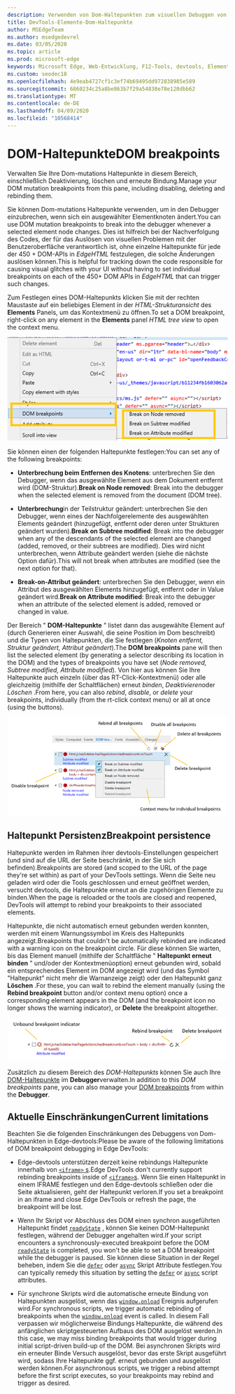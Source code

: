 ```yaml
---
description: Verwenden von Dom-Haltepunkten zum visuellen Debuggen von Layout-Pannen auf Ihrer Seite
title: DevTools-Elemente-Dom-Haltepunkte
author: MSEdgeTeam
ms.author: msedgedevrel
ms.date: 03/05/2020
ms.topic: article
ms.prod: microsoft-edge
keywords: Microsoft Edge, Web-Entwicklung, F12-Tools, devtools, Elemente, Dom-Haltepunkte, Dom-Mutation
ms.custom: seodec18
ms.openlocfilehash: 4e9eab4727cf1c3ef74b69495dd972838985e589
ms.sourcegitcommit: 6860234c25a8be863b7f29a54838e78e120dbb62
ms.translationtype: MT
ms.contentlocale: de-DE
ms.lasthandoff: 04/09/2020
ms.locfileid: "10568414"
---
```

# <span data-ttu-id="af814-104">DOM-Haltepunkte</span><span class="sxs-lookup"><span data-stu-id="af814-104">DOM breakpoints</span></span>

<span data-ttu-id="af814-105">Verwalten Sie Ihre Dom-mutations Haltepunkte in diesem Bereich, einschließlich Deaktivierung, löschen und erneute Bindung.</span><span class="sxs-lookup"><span data-stu-id="af814-105">Manage your DOM mutation breakpoints from this pane, including disabling, deleting and rebinding them.</span></span>

<span data-ttu-id="af814-106">Sie können Dom-mutations Haltepunkte verwenden, um in den Debugger einzubrechen, wenn sich ein ausgewählter Elementknoten ändert.</span><span class="sxs-lookup"><span data-stu-id="af814-106">You can use DOM mutation breakpoints to break into the debugger whenever a selected element node changes.</span></span> <span data-ttu-id="af814-107">Dies ist hilfreich bei der Nachverfolgung des Codes, der für das Auslösen von visuellen Problemen mit der Benutzeroberfläche verantwortlich ist, ohne einzelne Haltepunkte für jede der 450 + DOM-APIs in *EdgeHTML* festzulegen, die solche Änderungen auslösen können.</span><span class="sxs-lookup"><span data-stu-id="af814-107">This is helpful for tracking down the code responsible for causing visual glitches with your UI without having to set individual breakpoints on each of the 450+ DOM APIs in *EdgeHTML* that can trigger such changes.</span></span> 

<span data-ttu-id="af814-108">Zum Festlegen eines DOM-Haltepunkts klicken Sie mit der rechten Maustaste auf ein beliebiges Element in der *HTML-Strukturansicht* des **Elements** Panels, um das Kontextmenü zu öffnen.</span><span class="sxs-lookup"><span data-stu-id="af814-108">To set a DOM breakpoint, right-click on any element in the **Elements** panel *HTML tree view* to open the context menu.</span></span>

![Dom-Haltepunkte-Kontextmenü](../media/elements_dom_breakpoints_contextmenu.png)

<span data-ttu-id="af814-110">Sie können einen der folgenden Haltepunkte festlegen:</span><span class="sxs-lookup"><span data-stu-id="af814-110">You can set any of the following breakpoints:</span></span>

 - <span data-ttu-id="af814-111">**Unterbrechung beim Entfernen des Knotens**: unterbrechen Sie den Debugger, wenn das ausgewählte Element aus dem Dokument entfernt wird (DOM-Struktur).</span><span class="sxs-lookup"><span data-stu-id="af814-111">**Break on Node removed**: Break into the debugger when the selected element is removed from the document (DOM tree).</span></span>

 - <span data-ttu-id="af814-112">**Unterbrechung**in der Teilstruktur geändert: unterbrechen Sie den Debugger, wenn eines der Nachfolgerelemente des ausgewählten Elements geändert (hinzugefügt, entfernt oder deren unter Strukturen geändert wurden).</span><span class="sxs-lookup"><span data-stu-id="af814-112">**Break on Subtree modified**: Break into the debugger when any of the descendants of the selected element are changed (added, removed, or their subtrees are modified).</span></span> <span data-ttu-id="af814-113">Dies wird nicht unterbrechen, wenn Attribute geändert werden (siehe die nächste Option dafür).</span><span class="sxs-lookup"><span data-stu-id="af814-113">This will not break when attributes are modified (see the next option for that).</span></span>

 - <span data-ttu-id="af814-114">**Break-on-Attribut geändert**: unterbrechen Sie den Debugger, wenn ein Attribut des ausgewählten Elements hinzugefügt, entfernt oder in Value geändert wird.</span><span class="sxs-lookup"><span data-stu-id="af814-114">**Break on Attribute modified**: Break into the debugger when an attribute of the selected element is added, removed or changed in value.</span></span>

<span data-ttu-id="af814-115">Der Bereich " **DOM-Haltepunkte** " listet dann das ausgewählte Element auf (durch Generieren einer Auswahl, die seine Position im Dom beschreibt) und die Typen von Haltepunkten, die Sie festlegen (*Knoten entfernt, Struktur geändert, Attribut geändert*).</span><span class="sxs-lookup"><span data-stu-id="af814-115">The **DOM breakpoints** pane will then list the selected element (by generating a selector describing its location in the DOM) and the types of breakpoints you have set (*Node removed, Subtree modified, Attribute modified*).</span></span> <span data-ttu-id="af814-116">Von hier aus können Sie Ihre Haltepunkte auch einzeln (über das RT-Click-Kontextmenü) oder alle gleichzeitig (mithilfe der Schaltflächen) erneut *binden*, *Deaktivieren*oder *Löschen* .</span><span class="sxs-lookup"><span data-stu-id="af814-116">From here, you can also *rebind*, *disable*, or *delete* your breakpoints, individually (from the rt-click context menu) or all at once (using the buttons).</span></span>

![Bereich "Dom-Haltepunkte"](../media/elements_dom_breakpoints.png)

## <span data-ttu-id="af814-118">Haltepunkt Persistenz</span><span class="sxs-lookup"><span data-stu-id="af814-118">Breakpoint persistence</span></span>

<span data-ttu-id="af814-119">Haltepunkte werden im Rahmen ihrer devtools-Einstellungen gespeichert (und sind auf die URL der Seite beschränkt, in der Sie sich befinden).</span><span class="sxs-lookup"><span data-stu-id="af814-119">Breakpoints are stored (and scoped to the URL of the page they're set within) as part of your DevTools settings.</span></span> <span data-ttu-id="af814-120">Wenn die Seite neu geladen wird oder die Tools geschlossen und erneut geöffnet werden, versucht devtools, die Haltepunkte erneut an die zugehörigen Elemente zu binden.</span><span class="sxs-lookup"><span data-stu-id="af814-120">When the page is reloaded or the tools are closed and reopened, DevTools will attempt to rebind your breakpoints to their associated elements.</span></span>

<span data-ttu-id="af814-121">Haltepunkte, die nicht automatisch erneut gebunden werden konnten, werden mit einem Warnungssymbol im Kreis des Haltepunkts angezeigt.</span><span class="sxs-lookup"><span data-stu-id="af814-121">Breakpoints that couldn't be automatically rebinded are indicated with a warning icon on the breakpoint circle.</span></span> <span data-ttu-id="af814-122">Für diese können Sie warten, bis das Element manuell (mithilfe der Schaltfläche " **Haltepunkt erneut binden** " und/oder der Kontextmenüoption) erneut gebunden wird, sobald ein entsprechendes Element im DOM angezeigt wird (und das Symbol "Haltepunkt" nicht mehr die Warnanzeige zeigt) oder den Haltepunkt ganz **Löschen** .</span><span class="sxs-lookup"><span data-stu-id="af814-122">For these, you can wait to rebind the element manually (using the **Rebind breakpoint** button and/or context menu option) once a corresponding element appears in the DOM (and the breakpoint icon no longer shows the warning indicator), or **Delete** the breakpoint altogether.</span></span>

![Indikator für ungebundenen Haltepunkt](../media/elements_dom_breakpoint_unbound.png)

<span data-ttu-id="af814-124">Zusätzlich zu diesem Bereich des *DOM-Haltepunkts* können Sie auch Ihre [DOM-Haltepunkte](../debugger.md#dom-breakpoints) im **Debugger**verwalten.</span><span class="sxs-lookup"><span data-stu-id="af814-124">In addition to this *DOM breakpoints* pane, you can also manage your [DOM breakpoints](../debugger.md#dom-breakpoints) from within the **Debugger**.</span></span>

## <span data-ttu-id="af814-125">Aktuelle Einschränkungen</span><span class="sxs-lookup"><span data-stu-id="af814-125">Current limitations</span></span>

<span data-ttu-id="af814-126">Beachten Sie die folgenden Einschränkungen des Debuggens von Dom-Haltepunkten in Edge-devtools:</span><span class="sxs-lookup"><span data-stu-id="af814-126">Please be aware of the following limitations of DOM breakpoint debugging in Edge DevTools:</span></span>

- <span data-ttu-id="af814-127">Edge-devtools unterstützen derzeit keine rebindungs Haltepunkte innerhalb von [ `<iframe>` s](https://developer.mozilla.org/docs/Web/HTML/Element/iframe).</span><span class="sxs-lookup"><span data-stu-id="af814-127">Edge DevTools don't currently support rebinding breakpoints inside of [`<iframe>`s](https://developer.mozilla.org/docs/Web/HTML/Element/iframe).</span></span> <span data-ttu-id="af814-128">Wenn Sie einen Haltepunkt in einem IFRAME festlegen und den Edge-devtools schließen oder die Seite aktualisieren, geht der Haltepunkt verloren.</span><span class="sxs-lookup"><span data-stu-id="af814-128">If you set a breakpoint in an iframe and close Edge DevTools or refresh the page, the breakpoint will be lost.</span></span>

- <span data-ttu-id="af814-129">Wenn Ihr Skript vor Abschluss des DOM einen synchron ausgeführten Haltepunkt findet [`readyState`](https://developer.mozilla.org/docs/Web/API/Document/readyState) , können Sie keinen DOM-Haltepunkt festlegen, während der Debugger angehalten wird.</span><span class="sxs-lookup"><span data-stu-id="af814-129">If your script encounters a synchronously-executed breakpoint before the DOM [`readyState`](https://developer.mozilla.org/docs/Web/API/Document/readyState) is completed, you won't be able to set a DOM breakpoint while the debugger is paused.</span></span> <span data-ttu-id="af814-130">Sie können diese Situation in der Regel beheben, indem Sie die [`defer`](https://developer.mozilla.org/docs/Web/HTML/Element/script#Attributes) oder [`async`](https://developer.mozilla.org/docs/Web/HTML/Element/script#Attributes) Skript Attribute festlegen.</span><span class="sxs-lookup"><span data-stu-id="af814-130">You can typically remedy this situation by setting the [`defer`](https://developer.mozilla.org/docs/Web/HTML/Element/script#Attributes) or [`async`](https://developer.mozilla.org/docs/Web/HTML/Element/script#Attributes) script attributes.</span></span>

- <span data-ttu-id="af814-131">Für synchrone Skripts wird die automatische erneute Bindung von Haltepunkten ausgelöst, wenn das [`window.onload`](https://developer.mozilla.org/docs/Web/API/GlobalEventHandlers/onload) Ereignis aufgerufen wird.</span><span class="sxs-lookup"><span data-stu-id="af814-131">For synchronous scripts, we trigger automatic rebinding of breakpoints when the [`window.onload`](https://developer.mozilla.org/docs/Web/API/GlobalEventHandlers/onload) event is called.</span></span> <span data-ttu-id="af814-132">In diesem Fall verpassen wir möglicherweise Bindungs Haltepunkte, die während des anfänglichen skriptgesteuerten Aufbaus des DOM ausgelöst werden.</span><span class="sxs-lookup"><span data-stu-id="af814-132">In this case, we may miss binding breakpoints that would trigger during initial script-driven build-up of the DOM.</span></span> <span data-ttu-id="af814-133">Bei asynchronen Skripts wird ein erneuter Binde Versuch ausgelöst, bevor das erste Skript ausgeführt wird, sodass Ihre Haltepunkte ggf. erneut gebunden und ausgelöst werden können.</span><span class="sxs-lookup"><span data-stu-id="af814-133">For asynchronous scripts, we trigger a rebind attempt before the first script executes, so your breakpoints may rebind and trigger as desired.</span></span>
